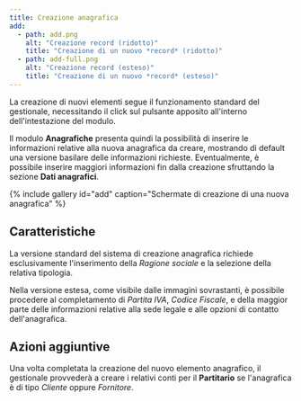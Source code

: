 ```yaml
---
title: Creazione anagrafica
add:
  - path: add.png
    alt: "Creazione record (ridotto)"
    title: "Creazione di un nuovo *record* (ridotto)"
  - path: add-full.png
    alt: "Creazione record (esteso)"
    title: "Creazione di un nuovo *record* (esteso)"
---
```


La creazione di nuovi elementi segue il funzionamento standard del gestionale, necessitando il click sul pulsante apposito all'interno dell'intestazione del modulo.

Il modulo **Anagrafiche** presenta quindi la possibilità di inserire le informazioni relative alla nuova anagrafica da creare, mostrando di default una versione basilare delle informazioni richieste.
Eventualmente, è possibile inserire maggiori informazioni fin dalla creazione sfruttando la sezione **Dati anagrafici**.

{% include gallery id="add" caption="Schermate di creazione di una nuova anagrafica" %}

## Caratteristiche

La versione standard del sistema di creazione anagrafica richiede esclusivamente l'inserimento della *Ragione sociale* e la selezione della relativa tipologia.

Nella versione estesa, come visibile dalle immagini sovrastanti, è possibile procedere al completamento di *Partita IVA*, *Codice Fiscale*, e della maggior parte delle informazioni relative alla sede legale e alle opzioni di contatto dell'anagrafica.

## Azioni aggiuntive

Una volta completata la creazione del nuovo elemento anagrafico, il gestionale provvederà a creare i relativi conti per il **Partitario** se l'anagrafica è di tipo *Cliente* oppure *Fornitore*.
